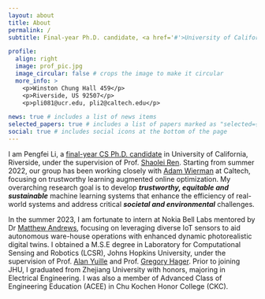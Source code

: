 ```yaml
---
layout: about
title: About
permalink: /
subtitle: Final-year Ph.D. candidate, <a href='#'>University of California, Riverside</a>

profile:
  align: right
  image: prof_pic.jpg
  image_circular: false # crops the image to make it circular
  more_info: >
    <p>Winston Chung Hall 459</p>
    <p>Riverside, US 92507</p>
    <p>pli081@ucr.edu, pli2@caltech.edu</p>

news: true # includes a list of news items
selected_papers: true # includes a list of papers marked as "selected={true}"
social: true # includes social icons at the bottom of the page
---
```


I am Pengfei Li, a <a href='#'>final-year CS Ph.D. candidate</a> in University of California, Riverside, under the supervision of Prof. [Shaolei Ren](). Starting from summer 2022,
our group has been working closely with [Adam Wierman](https://www.cs.jhu.edu/hager/) at Caltech, focusing on trustworthy learning augmented online optimization. My overarching research goal is to develop **_trustworthy, equitable and sustainable_** machine learning systems that enhance the efficiency of real-world systems and address critical **_societal and environmental_** challenges.

In the summer 2023, I am fortunate to intern at Nokia Bell Labs mentored by Dr [Matthew Andrews](https://www.bell-labs.com/about/researcher-profiles/matthewandrews/), focusing on leveraging diverse IoT sensors to aid autonomous ware-house operations with enhanced dynamic photorealistic digital twins. I obtained a M.S.E degree in Laboratory for Computational Sensing and Robotics (LCSR), Johns Hopkins University, under the supervision of Prof. [Alan Yuille](https://www.cs.jhu.edu/~ayuille/) and Prof. [Gregory Hager](https://www.cs.jhu.edu/hager/). Prior to joining JHU, I graduated from Zhejiang University with honors, majoring in Electrical Engineering. I was also a member of Advanced Class of Engineering Education (ACEE) in Chu Kochen Honor College (CKC).
